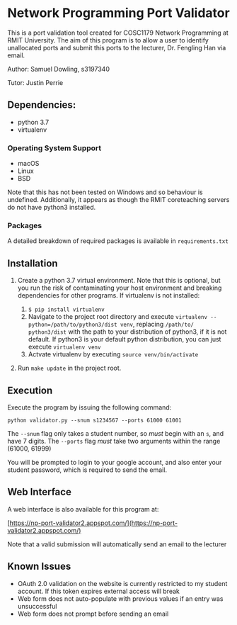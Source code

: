 # Network Programming Port Validator
This is a port validation tool created for COSC1179 Network Programming at RMIT University. The aim of this program is to allow a user to identify unallocated ports and submit this ports to the lecturer, Dr. Fengling Han via email.

Author: Samuel Dowling, s3197340

Tutor: Justin Perrie

## Dependencies:
- python 3.7
- virtualenv

### Operating System Support
- macOS
- Linux
- BSD

Note that this has not been tested on Windows and so behaviour is undefined. Additionally, it appears as though the RMIT coreteaching servers do not have python3 installed.

### Packages
A detailed breakdown of required packages is available in `requirements.txt`

## Installation

1. Create a python 3.7 virtual environment. Note that this is optional, but you run the risk of contaminating your host environment and breaking dependencies for other programs. If virtualenv is not installed:

	1. `$ pip install virtualenv`
	2. Navigate to the project root directory and execute `virtualenv --python=/path/to/python3/dist venv`, replacing `/path/to/
	python3/dist` with the path to your distribution of python3, if it is not default. If python3 is your default python distribution, you can just execute `virtualenv venv`
	3. Actvate virtualenv by executing `source venv/bin/activate`

2. Run `make update` in the project root.

## Execution

Execute the program by issuing the following command:

`python validator.py --snum s1234567 --ports 61000 61001`

The `--snum` flag only takes a student number, so *must* begin with an `s`, and have 7 digits.
The `--ports` flag *must* take two arguments within the range (61000, 61999)

You will be prompted to login to your google account, and also enter your student password, which is required to send the email.

## Web Interface

A web interface is also available for this program at:

[https://np-port-validator2.appspot.com/](https://np-port-validator2.appspot.com/)

Note that a valid submission will automatically send an email to the lecturer

## Known Issues

- OAuth 2.0 validation on the website is currently restricted to my student account. If this token expires external access will break
- Web form does not auto-populate with previous values if an entry was unsuccessful
- Web form does not prompt before sending an email

